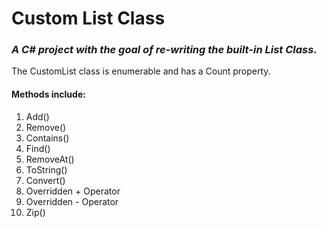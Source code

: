 <h1>Custom List Class</h1>
<h3><em>A C# project with the goal of re-writing the built-in List Class.</em></h3>
<p>The CustomList class is enumerable and has a Count property.</p>
<h4>Methods include:</h4>
<ol>
<li>Add()</li>
<li>Remove()</li>
<li>Contains()</li>
<li>Find()</li>
<li>RemoveAt()</li>
<li>ToString()</li>
<li>Convert()</li>
<li>Overridden + Operator</li>
<li>Overridden - Operator</li>
<li>Zip()</li>
</ol>